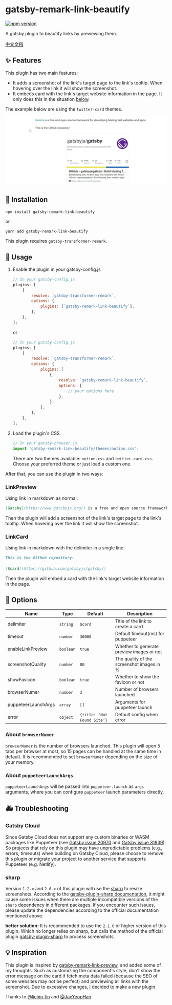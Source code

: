 # gatsby-remark-link-beautify

[![npm version](https://badge.fury.io/js/gatsby-remark-link-beautify.svg)](https://badge.fury.io/js/gatsby-remark-link-beautify)

A gatsby plugin to beautify links by previewing them.

[中文文档](https://github.com/Talaxy009/gatsby-remark-link-beautify/blob/main/README-zh.md)

## ✨ Features

This plugin has two main features:

- It adds a screenshot of the link's target page to the link's tooltip. When hovering over the link it will show the screenshot.
- It embeds card with the link's target website information in the page. It only does this in the situation [below](#LinkCard).

The example below are using the `twitter-card` themes.

![example](https://github.com/Talaxy009/gatsby-remark-link-beautify/raw/main/assets/example.gif)

## 🚚 Installation

```shell
npm install gatsby-remark-link-beautify
```

or

```shell
yarn add gatsby-remark-link-beautify
```

This plugin requires `gatsby-transformer-remark`.

## 🔦 Usage

1. Enable the plugin in your gatsby-config.js

    ```js
    // In your gatsby-config.js
    plugins: [
        {
            resolve: `gatsby-transformer-remark`,
            options: {
                plugins: [`gatsby-remark-link-beautify`],
            },
        },
    ];
    ```

    or

    ```js
    // In your gatsby-config.js
    plugins: [
        {
            resolve: `gatsby-transformer-remark`,
            options: {
                plugins: [
                    {
                        resolve: `gatsby-remark-link-beautify`,
                        options: {
                            // your options here
                        },
                    },
                ],
            },
        },
    ];
    ```

2. Load the plugin's CSS

    ```js
    // In your gatsby-browser.js
    import 'gatsby-remark-link-beautify/themes/notion.css';
    ```

    There are two themes available: `notion.css` and `twitter-card.css`. Choose your preferred theme or just load a custom one.

After that, you can use the plugin in two ways:

### LinkPreview

Using link in markdown as normal:

```md
[Gatsby](https://www.gatsbyjs.org/) is a free and open source framework for developing blazing fast websites and apps.
```

Then the plugin will add a screenshot of the link's target page to the link's tooltip. When hovering over the link it will show the screenshot.

### LinkCard

Using link in markdown with the delimiter in a single line:

```md
This is the Github repository:

[$card](https://github.com/gatsbyjs/gatsby/)
```

Then the plugin will embed a card with the link's target website information in the page.

## 🔧 Options

| Name                | Type      | Default                     | Description                               |
| ------------------- | --------- | --------------------------- | ----------------------------------------- |
| delimiter           | `string`  | `$card`                     | Title of the link to create a card        |
| timeout             | `number`  | `30000`                     | Default timeout(ms) for puppeteer         |
| enableLinkPreview   | `boolean` | `true`                      | Whether to generate preview images or not |
| screenshotQuality   | `number`  | `80`                        | The quality of the screenshot images in % |
| showFavicon         | `boolean` | `true`                      | Whether to show the favicon or not        |
| browserNumer        | `number`  | `3`                         | Number of browsers launched               |
| puppeteerLaunchArgs | `array`   | `[]`                        | Arguments for puppeteer launch            |
| error               | `object`  | `{title: 'Not Found Site'}` | Default config when error                 |

### About `browserNumer`

`browserNumer` is the number of browsers launched. This plugin will open 5 tabs per browser at most, so 15 pages can be handled at the same time in default. It is recommended to set `browserNumer` depending on the size of your memory.

### About `puppeteerLaunchArgs`

`puppeteerLaunchArgs` will be passed into `puppeteer.launch` as `args` arguments, where you can configure `puppeteer` launch parameters directly.

## 🚑️ Troubleshooting

### Gatsby Cloud

Since Gatsby Cloud does not support any custom binaries or WASM packages like Puppeteer (see [Gatsby issue 20970](https://github.com/gatsbyjs/gatsby/issues/20970) and [Gatsby issue 31839]( https://github.com/gatsbyjs/gatsby/issues/31839)). So projects that rely on this plugin may have unpredictable problems (e.g., errors, timeouts) when building on Gatsby Cloud, please choose to remove this plugin or migrate your project to another service that supports Puppeteer (e.g. Netlify).

### sharp

Version `1.2.x` and `2.0.x` of this plugin will use the [sharp](https://github.com/lovell/sharp) to resize screenshots. According to the [gatsby-plugin-sharp documentation](https://www.gatsbyjs.com/plugins/gatsby-plugin-sharp/#troubleshooting), it might cause some issues when there are multiple incompatible versions of the `sharp` dependency in different packages. If you encounter such issues, please update the dependencies according to the official documentation mentioned above.

**better solution:** It is recommended to use the `2.1.0` or higher version of this plugin. Which no longer relies on sharp, but calls the method of the official plugin [gatsby-plugin-sharp](https://github.com/gatsbyjs/gatsby/tree/master/packages/gatsby-plugin-sharp) to process screenshots.

## 💡 Inspiration

This plugin is inspired by [gatsby-remark-link-preview](https://github.com/lichin-lin/gatsby-remark-link-preview/), and added some of my thoughts. Such as customizing the component's style, don't show the error message on the card if fetch meta data failed (because the SEO of some websites may not be perfect) and previewing all links with the screenshot. Due to excessive changes, I decided to make a new plugin.

Thanks to [@lichin-lin](https://github.com/lichin-lin) and [@JaeYeopHan](https://github.com/JaeYeopHan)
